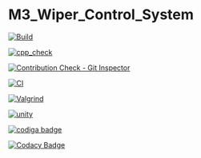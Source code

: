 # M3_Wiper_Control_System

[![Build](https://github.com/Rajeshkumar1234/M3_Wiper_Control_System/actions/workflows/build.yml/badge.svg)](https://github.com/Rajeshkumar1234/M3_Wiper_Control_System/actions/workflows/build.yml)

[![cpp_check](https://github.com/Rajeshkumar1234/M3_Wiper_Control_System/actions/workflows/cpp%20check.yml/badge.svg)](https://github.com/Rajeshkumar1234/M3_Wiper_Control_System/actions/workflows/cpp%20check.yml)

[![Contribution Check - Git Inspector](https://github.com/Rajeshkumar1234/M3_Wiper_Control_System/actions/workflows/git_inspector.yml/badge.svg)](https://github.com/Rajeshkumar1234/M3_Wiper_Control_System/actions/workflows/git_inspector.yml)

[![CI](https://github.com/Rajeshkumar1234/M3_Wiper_Control_System/actions/workflows/main.yml/badge.svg)](https://github.com/Rajeshkumar1234/M3_Wiper_Control_System/actions/workflows/main.yml)

[![Valgrind](https://github.com/Rajeshkumar1234/M3_Wiper_Control_System/actions/workflows/valgrind.yml/badge.svg)](https://github.com/Rajeshkumar1234/M3_Wiper_Control_System/actions/workflows/valgrind.yml)

[![unity](https://github.com/Rajeshkumar1234/M3_Wiper_Control_System/actions/workflows/Unity.yml/badge.svg)](https://github.com/Rajeshkumar1234/M3_Wiper_Control_System/actions/workflows/Unity.yml)

<a href="https://app.codiga.io/hub/user/github/Rajeshkumar1234">
   <img src="https://api.codiga.io/public/badge/user/github/Rajeshkumar1234?style=light" alt="codiga badge" />
</a>

[![Codacy Badge](https://app.codacy.com/project/badge/Grade/567613a5fb254739b1a2faa2d9b54d70)](https://www.codacy.com/gh/Rajeshkumar1234/M3_Wiper_Control_System/dashboard?utm_source=github.com&amp;utm_medium=referral&amp;utm_content=Rajeshkumar1234/M3_Wiper_Control_System&amp;utm_campaign=Badge_Grade)
